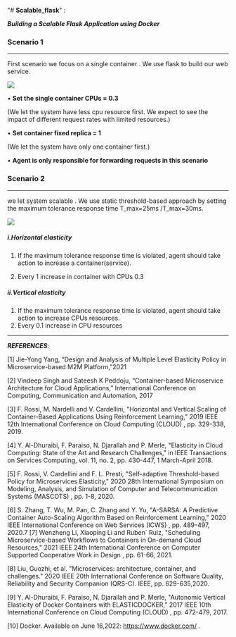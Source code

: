 "# **Scalable_flask**" : 

***Building a Scalable Flask Application using Docker***





### Scenario 1


---

First scenario we focus on a single container .
We use flask to build our web service. 

![](https://i.imgur.com/6bpSfNc.png)

• **Set the single container CPUs = 0.3** 

(We let the system have less cpu resource first. We expect to see the impact of different request rates with limited resources.)

•	**Set container fixed replica = 1**

(We let the system have only one container first.)

•     **Agent is only responsible for forwarding requests in this scenario**




### Scenario 2


---

we let system scalable .
We use static threshold-based approach by setting the maximum tolerance response time T_max=25ms /T_max=30ms.

![](https://i.imgur.com/zUYwPhZ.png)

##### i.Horizontal elasticity
1. If the maximum tolerance response time is violated, agent should take action to increase a container(service).

2. Every 1 increase in container with CPUs 0.3
##### ii.Vertical elasticity

1. If the maximum tolerance response time is violated, agent should take action to increase CPUs resources.
2. Every 0.1 increase in CPU resources





---

***REFERENCES***:

[1]	Jie-Yong Yang, “Design and Analysis of Multiple Level Elasticity Policy in Microservice-based M2M Platform,”2021

[2]	Vindeep Singh and Sateesh K Peddoju, “Container-based Microservice Architecture for Cloud Applications,” International Conference on Computing, Communication and Automation, 2017

[3]	F. Rossi, M. Nardelli and V. Cardellini, "Horizontal and Vertical Scaling of Container-Based Applications Using Reinforcement Learning," 2019 IEEE 12th International Conference on Cloud Computing (CLOUD) , pp. 329-338, 2019.

[4]	Y. Al-Dhuraibi, F. Paraiso, N. Djarallah and P. Merle, "Elasticity in Cloud Computing: State of the Art and Research Challenges," in IEEE Transactions on Services Computing, vol. 11, no. 2, pp. 430-447, 1 March-April 2018.

[5]	F. Rossi, V. Cardellini and F. L. Presti, "Self-adaptive Threshold-based Policy for Microservices Elasticity," 2020 28th International Symposium on Modeling, Analysis, and Simulation of Computer and Telecommunication Systems (MASCOTS) , pp. 1-8, 2020.

[6]	S. Zhang, T. Wu, M. Pan, C. Zhang and Y. Yu, "A-SARSA: A Predictive Container Auto-Scaling Algorithm Based on Reinforcement Learning," 2020 IEEE International Conference on Web Services (ICWS) , pp. 489-497, 2020.7
[7]	Wenzheng Li, Xiaoping Li and Ruben´ Ruiz, "Scheduling Microservice-based Workflows to Containers in On-demand Cloud Resources," 2021 IEEE 24th International Conference on Computer Supported Cooperative Work in Design , pp. 61-66, 2021.

[8]	Liu, Guozhi, et al. "Microservices: architecture, container, and challenges." 2020 IEEE 20th International Conference on Software Quality, Reliability and Security Companion (QRS-C). IEEE, pp. 629-635,2020.

[9]	Y. Al-Dhuraibi, F. Paraiso, N. Djarallah and P. Merle, "Autonomic Vertical Elasticity of Docker Containers with ELASTICDOCKER," 2017 IEEE 10th International Conference on Cloud Computing (CLOUD) , pp. 472-479, 2017.

[10]	Docker. Available on June 16,2022: https://www.docker.com/ .
